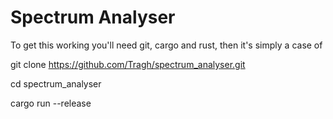 # Spectrum Analyser

To get this working you'll need git, cargo and rust, then it's simply a case of


git clone https://github.com/Tragh/spectrum_analyser.git

cd spectrum_analyser

cargo run --release